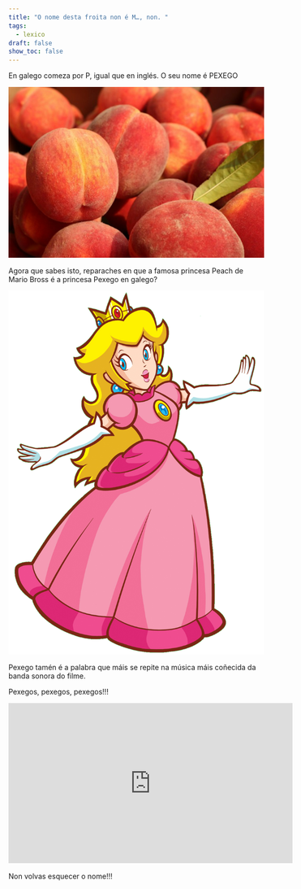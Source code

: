 ```yaml
---
title: "O nome desta froita non é M…, non. "
tags:
  - lexico
draft: false
show_toc: false
---
```

En galego comeza por P, igual que en inglés. O seu nome é  PEXEGO



![](/img/pexegos.jpg)



Agora que sabes isto, reparaches en que a famosa princesa Peach de Mario Bross é a princesa Pexego en galego?



![](/img/princess_peach_pexego.png)



Pexego tamén é a palabra que máis se repite na música máis coñecida da banda sonora do filme. 

Pexegos, pexegos, pexegos!!!

<iframe width="560" height="315" src="https://www.youtube.com/embed/imSefM4GPpE?si=_x7cl7b2pMVT-Fic" title="YouTube video player" frameborder="0" allow="accelerometer; autoplay; clipboard-write; encrypted-media; gyroscope; picture-in-picture; web-share" allowfullscreen></iframe>

Non volvas esquecer o nome!!!